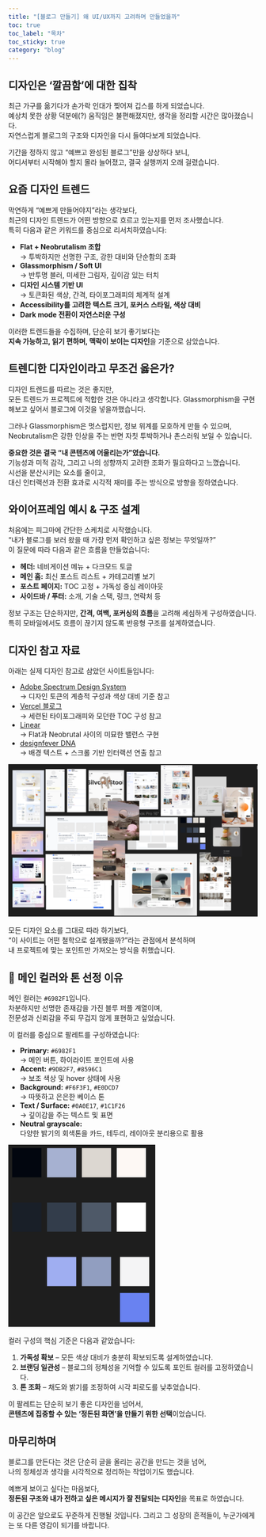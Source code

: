 ```yaml
---
title: "[블로그 만들기] 왜 UI/UX까지 고려하며 만들었을까"
toc: true
toc_label: "목차"
toc_sticky: true
category: "blog"
---
```


## 디자인은 ‘깔끔함’에 대한 집착

최근 가구를 옮기다가 손가락 인대가 찢어져 깁스를 하게 되었습니다.  
예상치 못한 상황 덕분에(?) 움직임은 불편해졌지만, 생각을 정리할 시간은 많아졌습니다.  
자연스럽게 블로그의 구조와 디자인을 다시 들여다보게 되었습니다.

기간을 정하지 않고 “예쁘고 완성된 블로그”만을 상상하다 보니,  
어디서부터 시작해야 할지 몰라 늘어졌고, 결국 실행까지 오래 걸렸습니다.

## 요즘 디자인 트렌드

막연하게 “예쁘게 만들어야지”라는 생각보다,  
최근의 디자인 트렌드가 어떤 방향으로 흐르고 있는지를 먼저 조사했습니다.  
특히 다음과 같은 키워드를 중심으로 리서치하였습니다:

- **Flat + Neobrutalism 조합**  
  → 투박하지만 선명한 구조, 강한 대비와 단순함의 조화
- **Glassmorphism / Soft UI**  
  → 반투명 블러, 미세한 그림자, 깊이감 있는 터치
- **디자인 시스템 기반 UI**  
  → 토큰화된 색상, 간격, 타이포그래피의 체계적 설계
- **Accessibility를 고려한 텍스트 크기, 포커스 스타일, 색상 대비**
- **Dark mode 전환이 자연스러운 구성**

이러한 트렌드들을 수집하며, 단순히 보기 좋기보다는  
**지속 가능하고, 읽기 편하며, 맥락이 보이는 디자인**을 기준으로 삼았습니다.

## 트렌디한 디자인이라고 무조건 옳은가?

디자인 트렌드를 따르는 것은 좋지만,  
모든 트렌드가 프로젝트에 적합한 것은 아니라고 생각합니다.  Glassmorphism을 구현해보고 싶어서 블로그에 이것을 넣을까했습니다. 

그러나 Glassmorphism은 멋스럽지만, 정보 위계를 모호하게 만들 수 있으며,  
Neobrutalism은 강한 인상을 주는 반면 자칫 투박하거나 촌스러워 보일 수 있습니다.

**중요한 것은 결국 “내 콘텐츠에 어울리는가”였습니다.**  
기능성과 미적 감각, 그리고 나의 성향까지 고려한 조화가 필요하다고 느꼈습니다.  
시선을 분산시키는 요소를 줄이고,  
대신 인터랙션과 전환 효과로 시각적 재미를 주는 방식으로 방향을 정하였습니다.

## 와이어프레임 예시 & 구조 설계

처음에는 피그마에 간단한 스케치로 시작했습니다.  
“내가 블로그를 보러 왔을 때 가장 먼저 확인하고 싶은 정보는 무엇일까?”  
이 질문에 따라 다음과 같은 흐름을 만들었습니다:

- **헤더:** 네비게이션 메뉴 + 다크모드 토글
- **메인 홈:** 최신 포스트 리스트 + 카테고리별 보기
- **포스트 페이지:** TOC 고정 + 가독성 중심 레이아웃
- **사이드바 / 푸터:** 소개, 기술 스택, 링크, 연락처 등

정보 구조는 단순하지만, **간격, 여백, 포커싱의 흐름**을 고려해 세심하게 구성하였습니다.  
특히 모바일에서도 흐름이 끊기지 않도록 반응형 구조를 설계하였습니다.

## 디자인 참고 자료

아래는 실제 디자인 참고로 삼았던 사이트들입니다:

- [Adobe Spectrum Design System](https://spectrum.adobe.com/)  
  → 디자인 토큰의 계층적 구성과 색상 대비 기준 참고
- [Vercel 블로그](https://vercel.com/blog)  
  → 세련된 타이포그래피와 모던한 TOC 구성 참고
- [Linear](https://linear.app/)  
  → Flat과 Neobrutal 사이의 미묘한 밸런스 구현
- [designfever DNA](https://careers.designfever.com/dna)  
  → 배경 텍스트 + 스크롤 기반 인터랙션 연출 참고

<img src="/../../images/2025-06-27-와이어프레임_및_레퍼런스/image-20250701225640809.png" alt="image-20250701225640809" style="zoom:50%;" />

모든 디자인 요소를 그대로 따라 하기보다,  
“이 사이트는 어떤 철학으로 설계됐을까?”라는 관점에서 분석하며  
내 프로젝트에 맞는 포인트만 가져오는 방식을 취했습니다.

## 🎨 메인 컬러와 톤 선정 이유

메인 컬러는 `#6982F1`입니다.  
차분하지만 선명한 존재감을 가진 블루 퍼플 계열이며,  
전문성과 신뢰감을 주되 무겁지 않게 표현하고 싶었습니다.

이 컬러를 중심으로 팔레트를 구성하였습니다:

- **Primary:** `#6982F1`  
  → 메인 버튼, 하이라이트 포인트에 사용
- **Accent:** `#9DB2F7`, `#8596C1`  
  → 보조 색상 및 hover 상태에 사용
- **Background:** `#F6F3F1`, `#E0DCD7`  
  → 따뜻하고 은은한 베이스 톤
- **Text / Surface:** `#0A0E17`, `#1C1F26`  
  → 깊이감을 주는 텍스트 및 표면
- **Neutral grayscale:**  
  다양한 밝기의 회색톤을 카드, 테두리, 레이아웃 분리용으로 활용

<img src="/../../images/2025-06-27-와이어프레임_및_레퍼런스/image-20250701225020335.png" alt="image-20250701225020335" style="zoom:50%;" />

컬러 구성의 핵심 기준은 다음과 같았습니다:

1. **가독성 확보** – 모든 색상 대비가 충분히 확보되도록 설계하였습니다.  
2. **브랜딩 일관성** – 블로그의 정체성을 기억할 수 있도록 포인트 컬러를 고정하였습니다.  
3. **톤 조화** – 채도와 밝기를 조정하여 시각 피로도를 낮추었습니다.

이 팔레트는 단순히 보기 좋은 디자인을 넘어서,  
**콘텐츠에 집중할 수 있는 ‘정돈된 화면’을 만들기 위한 선택**이었습니다.

## 마무리하며

블로그를 만든다는 것은 단순히 글을 올리는 공간을 만드는 것을 넘어,  
나의 정체성과 생각을 시각적으로 정리하는 작업이기도 했습니다.

예쁘게 보이고 싶다는 마음보다,  
**정돈된 구조와 내가 전하고 싶은 메시지가 잘 전달되는 디자인**을 목표로 하였습니다.

이 공간은 앞으로도 꾸준하게 진행될 것입니다. 그리고 그 성장의 흔적들이, 누군가에게는 또 다른 영감이 되기를 바랍니다.